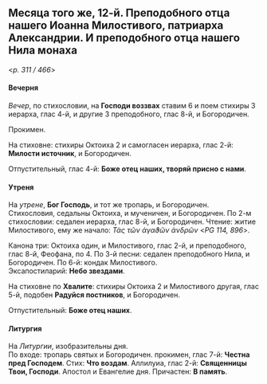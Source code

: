 
## Месяца того же, 12-й. Преподобного отца нашего Иоанна Милостивого, патриарха Александрии. И преподобного отца нашего Нила монаха

<*p. 311 / 466*>

#### Вечерня

*Вечер*, по стихословии, на **Господи воззвах** ставим 6 и поем стихиры 3 иерарха, глас 4-й, 
и другие 3 преподобного, глас 8-й, и Богородичен. 

Прокимен. 

На стиховне: стихиры Октоиха 2 и самогласен иерарха, глас 2-й: **Милости источник**, и Богородичен.

Отпустительный, глас 4-й: **Боже отец наших, творяй присно с нами**. 

#### Утреня

На *утрене*, **Бог Господь**, и тот же тропарь, и Богородичен.  
Стихословия, седальны Октоиха, и мученичен, и Богородичен. По 2-м стихословии: седален иерарха, глас 8-й, 
и Богородичен. Чтение: житие Милостивого, ему же начало: *Τὰς τῶν ἀγαϑῶν ἀνδρῶν* <*PG 114, 896*>. 

Канона три: Октоиха один, и Милостивого, глас 2-й, и преподобного, глас 8-й, Феофана, по 4.
По 3-й песни: седален преподобного Нила, и Богородичен. 
По 6-й: кондак Милостивого.  
Эксапостиларий: **Небо звездами**. 

На стиховне по **Хвалите**: стихиры Октоиха 2 и Милостивого другая, глас 5-й, подобен **Радуйся постников**, 
и Богородичен. 

Отпустительный: **Боже отец наших**. 

#### Литургия

На *Литургии*, изобразительны дня.  
По входе: тропарь святых и Богородичен. 
прокимен, глас 7-й: **Честна пред Господем**. Стих: **Что воздам**. 
Аллилуиа, глас 2-й: **Священницы Твои, Господи**. 
Апостол и Евангелие дня. 
Причастен: **В память**.
